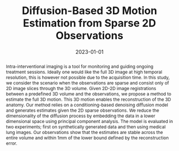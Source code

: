 ---
title: "Diffusion-Based 3D Motion Estimation from Sparse 2D Observations"
authors: Niklas Gunnarsson, Jens Sjölund, Peter Kimstrand, Thomas Schön
collection: publications
category: preprints
permalink: /publication/2023-01-01-Diffusion-Based-3D-Motion-Estimation-from-Sparse-2D-Observations
abstract: Intra-interventional imaging is a tool for monitoring and guiding ongoing treatment sessions. Ideally one would like the full 3D image at high temporal resolution, this is however not possible due to the acquisition time. In this study, we consider the scenario when the observations are sparse and consist only of 2D image slices through the 3D volume. Given 2D-2D image registrations between a predefined 3D volume and the observations, we propose a method to estimate the full 3D motion. This 3D motion enables the reconstruction of the 3D anatomy. Our method relies on a conditioning-based denoising diffusion model and generates estimates given the 2D sparse observations. We reduce the dimensionality of the diffusion process by embedding the data in a lower dimensional space using principal component analysis. The model is evaluated in two experiments; first on synthetically generated data and then using medical lung images. Our observations show that the estimates are stable across the entire volume and within 1mm of the lower bound defined by the reconstruction error.
keywords: Motion modeling, 3D reconstruction, Medical image registration, Diffusion model
date: 2023-01-01
venue: 'Preprint'
paperurl: 'https://papers.ssrn.com/sol3/papers.cfm?abstract_id=4673120'
codeurl: 'https://github.com/ngunnar/Diffusion3DMapper'
citation: ' Niklas Gunnarsson,  Jens Sjölund,  Peter Kimstrand,  Thomas Schön, &quot;Diffusion-Based 3D Motion Estimation from Sparse 2D Observations.&quot; Preprint, 2023.'
---